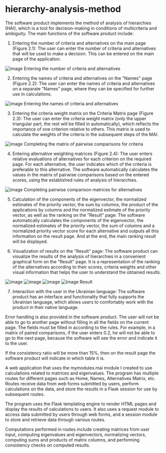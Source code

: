 # hierarchy-analysis-method
The software product implements the method of analysis of hierarchies (HAI), which is a tool for decision-making in conditions of multicriteria and ambiguity. The main functions of the software product include:
1. Entering the number of criteria and alternatives on the main page (Figure 2.1): The user can enter the number of criteria and alternatives that will be used to make a decision. This can be entered on the main page of the application.

![image](https://user-images.githubusercontent.com/90632114/234251049-c1570430-332a-4709-a7f8-1fad03681183.png)
Entering the number of criteria and alternatives


2. Entering the names of criteria and alternatives on the "Names" page (Figure 2.2): The user can enter the names of criteria and alternatives on a separate "Names" page, where they can be specified for further use in calculations.

![image](https://user-images.githubusercontent.com/90632114/234251181-35c378b7-2bfa-428f-8ff1-3d08f9df5998.png)
Entering the names of criteria and alternatives


3. Entering the criteria weight matrix on the Criteria Matrix page (Figure 2.3): The user can enter the criteria weight matrix (only the upper triangular part, the rest will be filled in automatically), which reflects the importance of one criterion relative to others. This matrix is used to calculate the weights of the criteria in the subsequent steps of the MAI.

![image](https://user-images.githubusercontent.com/90632114/234251298-3288073a-ef21-4fdd-b619-dd9679b52dc4.png)
Completing the matrix of pairwise comparisons for criteria


4. Entering alternative weighting matrices (Figure 2.4): The user enters relative evaluations of alternatives for each criterion on the required page. For each alternative, the user indicates which of the criteria is preferable to this alternative. The software automatically calculates the values in the matrix of pairwise comparisons based on the entered scores, using the established rules of analysis of hierarchies.

![image](https://user-images.githubusercontent.com/90632114/234251419-fdc5c4e1-008e-4ddc-9812-ecd23c4f939b.png)
Completing pairwise comparison matrices for alternatives


5. Calculation of the components of the eigenvector, the normalized estimates of the priority vector, the sum by columns, the product of the applications by columns and the normalized estimate of the priority vector, as well as the ranking on the "Result" page: The software automatically calculates the components of the eigenvector, the normalized estimates of the priority vector, the sum of columns and a normalized priority vector score for each alternative and outputs all this information on the result page. And at the end, the main ranking result will be displayed.


6. Visualization of results on the "Result" page: The software product can visualize the results of the analysis of hierarchies in a convenient graphical form on the "Result" page. It is a representation of the ranking of the alternatives according to their scores, criteria weights and other visual information that helps the user to understand the obtained results.

![image](https://user-images.githubusercontent.com/90632114/234251584-fc616f7c-bc43-4569-9a91-3a1773ed5829.png)
![image](https://user-images.githubusercontent.com/90632114/234251604-c0075f73-357e-4d90-b840-8ec57ea2197d.png)
![image](https://user-images.githubusercontent.com/90632114/234251628-6f3fe210-daef-4d26-84fb-16608e9d322c.png)
![image](https://user-images.githubusercontent.com/90632114/234251646-8d6aee58-f710-463e-8ed3-11d8a6d7bdb9.png)
Result


7. Interaction with the user in the Ukrainian language: The software product has an interface and functionality that fully supports the Ukrainian language, which allows users to comfortably work with the product in their native language.

Error handling is also provided in the software product. The user will not be able to go to another page without filling in all the fields on the current page. The fields must be filled in according to the rules. For example, in a matrix of paired comparisons, if the user enters 0.2, he will not be able to go to the next page, because the software will see the error and indicate it to the user.

If the consistency ratio will be more than 15%, then on the result page the software product will indicate in which table it is.

A web application that uses the mymodules.mai module I created to use calculations related to matrices and eigenvalues. The program has multiple routes for different pages such as Home, Names, Alternatives Matrix, etc. Routes receive data from web forms submitted by users, perform calculations on the data, and store the results in a Flask session for use by subsequent routes.

The program uses the Flask templating engine to render HTML pages and display the results of calculations to users. It also uses a request module to access data submitted by users through web forms, and a session module to store and retrieve data through various routes.

Computations performed in routes include creating matrices from user input, computing eigenvalues and eigenvectors, normalizing vectors, computing sums and products of matrix columns, and performing consistency checks on computed results.
